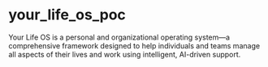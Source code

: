 # your_life_os_poc
Your Life OS is a personal and organizational operating system—a comprehensive framework designed to help individuals and teams manage all aspects of their lives and work using intelligent, AI-driven support. 
